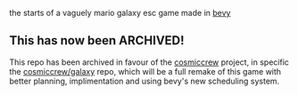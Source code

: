 the starts of a vaguely mario galaxy esc game made in [bevy](https://bevyengine.org/)

## This has now been ARCHIVED!
This repo has been archived in favour of the [cosmiccrew](https://github.com/cosmiccrew) project, in specific the [cosmiccrew/galaxy](https://github.com/cosmiccrew/galaxy) repo, which will be a full remake of this game with better planning, implimentation and using bevy's new scheduling system.

